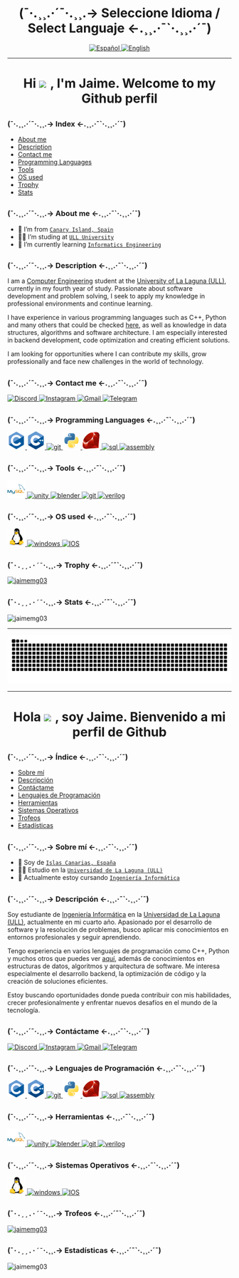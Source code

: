 # <h1 align="center">(¯·.¸¸.·´¯·.¸¸.-> Seleccione Idioma / Select Languaje <-.¸¸.·¯`·.¸¸.·´¯)</h3>

<p align="center">
  <a href="#español">
    <img src="https://img.shields.io/badge/🇪🇸%20Español-red?style=for-the-badge" alt="Español"/>
  </a>
  <a href="#english">
    <img src="https://img.shields.io/badge/🇬🇧%20English-blue?style=for-the-badge" alt="English"/>
  </a>
</p>

---

# <a name="english"></a> <h1 align="center">Hi  <img src="https://i.imgur.com/csn2hC2.gif" width=25px style="display: inline-block"></img>, I'm Jaime. Welcome to my Github perfil </h1>

## <h3 align="left">(¯·.¸¸.·´¯·.¸¸.-> Index <-.¸¸.·¯`·.¸¸.·´¯)</h3>
- [About me](#about)
- [Description](#description)
- [Contact me](#contact)
- [Programming Languages](#languages)
- [Tools](#tools)
- [OS used](#os)
- [Trophy](#trophy)
- [Stats](stats)

## <a name="about"></a> <h3 align="left">(¯·.¸¸.·´¯·.¸¸.-> About me <-.¸¸.·¯`·.¸¸.·´¯)</h3>

- 🌴 I’m from [`Canary Island, Spain`](https://en.wikipedia.org/wiki/Canary_Islands)
- 👨‍💻 I’m studing at [`ULL University`](https://www.ull.es/)
- 🌱 I’m currently learning [`Informatics Engineering`](https://www.ull.es/grados/ingenieria-informatica/)

## <a name="description"></a> <h3 align="left">(¯·.¸¸.·´¯·.¸¸.-> Description <-.¸¸.·¯`·.¸¸.·´¯)</h3>

I am a [Computer Engineering](https://www.ull.es/grados/ingenieria-informatica/) student at the [University of La Laguna (ULL)](https://www.ull.es/), currently in my fourth year of study. Passionate about software development and problem solving, I seek to apply my knowledge in professional environments and continue learning.

I have experience in various programming languages ​​such as C++, Python and many others that could be checked [here](#languages), as well as knowledge in data structures, algorithms and software architecture. I am especially interested in backend development, code optimization and creating efficient solutions.

I am looking for opportunities where I can contribute my skills, grow professionally and face new challenges in the world of technology.

## <a name="contact"></a> <h3 align="left">(¯·.¸¸.·´¯·.¸¸.-> Contact me <-.¸¸.·¯`·.¸¸.·´¯)</h3>

<p align="left"> 
  <a href="https://discord.com/users/jaimemg" target="_blank" rel="noreferrer">
    <img alt="Discord" src="https://img.shields.io/badge/Discord-7289DA?style=for-the-badge&logo=discord&logoColor=white"/>
  </a> 
  <a href="https://www.instagram.com/jaimemglez/" target="_blank" rel="noreferrer">
    <img alt="Instagram" src="https://img.shields.io/badge/Instagram-E4405F?style=for-the-badge&logo=instagram&logoColor=white"/>
  </a> 
  <a href="mailto:alu0101476124@ull.edu.es" target="_blank" rel="noreferrer">
    <img alt="Gmail" src="https://img.shields.io/badge/Gmail-D14836?style=for-the-badge&logo=gmail&logoColor=white"/>
  </a> 
  <a href="https://t.me/jaimemg03" target="_blank" rel="noreferrer">
    <img alt="Telegram" src="https://img.shields.io/badge/Telegram-2CA5E0?style=for-the-badge&logo=telegram&logoColor=white"/>
  </a> 
</p>

## <a name="languages"></a> <h3 align="left">(¯·.¸¸.·´¯·.¸¸.-> Programming Languages <-.¸¸.·¯`·.¸¸.·´¯)</h3>

<p align="left"> 
<a href="https://www.cprogramming.com/" target="_blank" rel="noreferrer"> <img src="https://raw.githubusercontent.com/devicons/devicon/master/icons/c/c-original.svg" alt="c" width="40" height="40"/> </a> 
<a href="https://www.w3schools.com/cpp/" target="_blank" rel="noreferrer"> <img src="https://raw.githubusercontent.com/devicons/devicon/master/icons/cplusplus/cplusplus-original.svg" alt="cplusplus" width="40" height="40"/> </a> 
<a href="https://learn.microsoft.com/es-es/dotnet/csharp/" target="_blank" rel="noreferrer"> <img src="https://cdn.worldvectorlogo.com/logos/c--4.svg" alt="git" width="40" height="40"/> </a>
<a href="https://www.python.org" target="_blank" rel="noreferrer"> <img src="https://raw.githubusercontent.com/devicons/devicon/master/icons/python/python-original.svg" alt="python" width="40" height="40"/> </a> 
<a href="https://www.ruby-lang.org/en/" target="_blank" rel="noreferrer"> <img src="https://raw.githubusercontent.com/devicons/devicon/master/icons/ruby/ruby-original.svg" alt="ruby" width="40" height="40"/> </a>
<a href="https://en.wikipedia.org/wiki/SQL/" target="_blank" rel="noreferrer"> <img src="https://www.svgrepo.com/show/331760/sql-database-generic.svg" alt="sql" width="40" height="40"/> </a> 
<a href="https://en.wikipedia.org/wiki/Assembly_language" target="_blank" rel="noreferrer"> <img src="https://user-images.githubusercontent.com/103866722/177873824-ac727cae-29d5-406d-87de-93bb2bf21f02.png" alt="assembly" width="40" height="40"/> </a> 

## <a name="tools"></a> <h3 align="left">(¯·.¸¸.·´¯·.¸¸.-> Tools <-.¸¸.·¯`·.¸¸.·´¯)</h3>
  
<a href="https://www.mysql.com/" target="_blank" rel="noreferrer"> <img src="https://raw.githubusercontent.com/devicons/devicon/master/icons/mysql/mysql-original-wordmark.svg" alt="mysql" width="40" height="40"/> </a> 
<a href="https://unity.com/" target="_blank" rel="noreferrer"> <img src="https://www.vectorlogo.zone/logos/unity3d/unity3d-icon.svg" alt="unity" width="40" height="40"/> </a> 
<a href="https://es.wikipedia.org/wiki/Blender" target="_blank" rel="noreferrer"> <img src="https://upload.wikimedia.org/wikipedia/commons/0/0c/Blender_logo_no_text.svg" alt="blender" width="40" height="40"/> </a>
<a href="https://git-scm.com/" target="_blank" rel="noreferrer"> <img src="https://www.vectorlogo.zone/logos/git-scm/git-scm-icon.svg" alt="git" width="40" height="40"/> </a>
<a href="http://digital.unex.es/wiki/doku.php?id=pub:vlog" target="_blank" rel="noreferrer"> <img src="https://www.svgrepo.com/show/374163/verilog.svg" alt="verilog" width="40" height="40"/> </a>

## <a name="os"></a> <h3 align="left">(¯·.¸¸.·´¯·.¸¸.-> OS used <-.¸¸.·¯`·.¸¸.·´¯)</h3>

<a href="https://www.linux.org/" target="_blank" rel="noreferrer"> <img src="https://raw.githubusercontent.com/devicons/devicon/master/icons/linux/linux-original.svg" alt="linux" width="40" height="40"/> </a> <a href="https://es.wikipedia.org/wiki/Microsoft_Windows" target="_blank" rel="noreferrer"> <img src="https://upload.wikimedia.org/wikipedia/commons/8/87/Windows_logo_-_2021.svg" alt="windows" width="40" height="40"/> </a> <a href="https://es.wikipedia.org/wiki/IOS" target="_blank" rel="noreferrer"> <img src="https://upload.wikimedia.org/wikipedia/commons/7/70/Logo_Apple.inc.gif" alt="IOS" width="40" height="40"/> </a>
</p>
  
## <a name="trophy"></a> <h3 align="left">(¯`·.¸¸.·´¯`·.¸¸.-> Trophy <-.¸¸.·´¯`·.¸¸.·´¯)</h3>

<p align="left"> <a href="https://github.com/ryo-ma/github-profile-trophy"><img src="https://github-profile-trophy.vercel.app/?username=jaimemg03" alt="jaimemg03" /></a> </p>

## <a name="stats"></a> <h3 align="left">(¯`·.¸¸.·´¯`·.¸¸.-> Stats <-.¸¸.·´¯`·.¸¸.·´¯)</h3>

<p><img align="center" src="https://github-readme-streak-stats.herokuapp.com/?user=jaimemg03&" alt="jaimemg03" /></p>

---

<picture>
  <source media="(prefers-color-scheme: dark)" srcset="https://raw.githubusercontent.com/jaimemg03/jaimemg03/output/github-contribution-grid-snake-dark.svg" />
  <source media="(prefers-color-scheme: light)" srcset="https://raw.githubusercontent.com/jaimemg03/jaimemg03/output/github-contribution-grid-snake.svg" />
  <img alt="github contribution grid snake animation" src="https://raw.githubusercontent.com/jaimemg03/jaimemg03/output/github-contribution-grid-snake.svg" />
</picture>

---

# <a name="español"></a> <h1 align="center">Hola  <img src="https://i.imgur.com/csn2hC2.gif" width=25px style="display: inline-block"></img>, soy Jaime. Bienvenido a mi perfil de Github </h1>

## <h3 align="left">(¯·.¸¸.·´¯·.¸¸.-> Índice <-.¸¸.·¯`·.¸¸.·´¯)</h3>
- [Sobre mí](#about2)
- [Descripción](#description2)
- [Contáctame](#contact2)
- [Lenguajes de Programación](#languages2)
- [Herramientas](#tools2)
- [Sistemas Operativos](#os2)
- [Trofeos](#trophy2)
- [Estadísticas](stats2)

## <a name="about2"></a> <h3 align="left">(¯·.¸¸.·´¯·.¸¸.-> Sobre mí <-.¸¸.·¯`·.¸¸.·´¯)</h3>

- 🌴 Soy de [`Islas Canarias, España`](https://es.wikipedia.org/wiki/Islas_Canarias)
- 👨‍💻 Estudio en la [`Universidad de La Laguna (ULL)`](https://www.ull.es/)
- 🌱 Actualmente estoy cursando [`Ingeniería Informática`](https://www.ull.es/grados/ingenieria-informatica/)

## <a name="description2"></a> <h3 align="left">(¯·.¸¸.·´¯·.¸¸.-> Descripción <-.¸¸.·¯`·.¸¸.·´¯)</h3>

Soy estudiante de [Ingeniería Informática](https://www.ull.es/grados/ingenieria-informatica/) en la [Universidad de La Laguna (ULL)](https://www.ull.es/), actualmente en mi cuarto año. Apasionado por el desarrollo de software y la resolución de problemas, busco aplicar mis conocimientos en entornos profesionales y seguir aprendiendo.

Tengo experiencia en varios lenguajes de programación como C++, Python y muchos otros que puedes ver [aquí](#languages), además de conocimientos en estructuras de datos, algoritmos y arquitectura de software. Me interesa especialmente el desarrollo backend, la optimización de código y la creación de soluciones eficientes.

Estoy buscando oportunidades donde pueda contribuir con mis habilidades, crecer profesionalmente y enfrentar nuevos desafíos en el mundo de la tecnología.

## <a name="contact2"></a> <h3 align="left">(¯·.¸¸.·´¯·.¸¸.-> Contáctame <-.¸¸.·¯`·.¸¸.·´¯)</h3>

<p align="left"> 
  <a href="https://discord.com/users/jaimemg" target="_blank" rel="noreferrer">
    <img alt="Discord" src="https://img.shields.io/badge/Discord-7289DA?style=for-the-badge&logo=discord&logoColor=white"/>
  </a> 
  <a href="https://www.instagram.com/jaimemglez/" target="_blank" rel="noreferrer">
    <img alt="Instagram" src="https://img.shields.io/badge/Instagram-E4405F?style=for-the-badge&logo=instagram&logoColor=white"/>
  </a> 
  <a href="mailto:alu0101476124@ull.edu.es" target="_blank" rel="noreferrer">
    <img alt="Gmail" src="https://img.shields.io/badge/Gmail-D14836?style=for-the-badge&logo=gmail&logoColor=white"/>
  </a> 
  <a href="https://t.me/jaimemg03" target="_blank" rel="noreferrer">
    <img alt="Telegram" src="https://img.shields.io/badge/Telegram-2CA5E0?style=for-the-badge&logo=telegram&logoColor=white"/>
  </a> 
</p>

## <a name="languages2"></a> <h3 align="left">(¯·.¸¸.·´¯·.¸¸.-> Lenguajes de Programación <-.¸¸.·¯`·.¸¸.·´¯)</h3>

<p align="left"> 
<a href="https://www.cprogramming.com/" target="_blank" rel="noreferrer"> <img src="https://raw.githubusercontent.com/devicons/devicon/master/icons/c/c-original.svg" alt="c" width="40" height="40"/> </a> 
<a href="https://www.w3schools.com/cpp/" target="_blank" rel="noreferrer"> <img src="https://raw.githubusercontent.com/devicons/devicon/master/icons/cplusplus/cplusplus-original.svg" alt="cplusplus" width="40" height="40"/> </a> 
<a href="https://learn.microsoft.com/es-es/dotnet/csharp/" target="_blank" rel="noreferrer"> <img src="https://cdn.worldvectorlogo.com/logos/c--4.svg" alt="git" width="40" height="40"/> </a>
<a href="https://www.python.org" target="_blank" rel="noreferrer"> <img src="https://raw.githubusercontent.com/devicons/devicon/master/icons/python/python-original.svg" alt="python" width="40" height="40"/> </a> 
<a href="https://www.ruby-lang.org/en/" target="_blank" rel="noreferrer"> <img src="https://raw.githubusercontent.com/devicons/devicon/master/icons/ruby/ruby-original.svg" alt="ruby" width="40" height="40"/> </a>
<a href="https://en.wikipedia.org/wiki/SQL/" target="_blank" rel="noreferrer"> <img src="https://www.svgrepo.com/show/331760/sql-database-generic.svg" alt="sql" width="40" height="40"/> </a> 
<a href="https://en.wikipedia.org/wiki/Assembly_language" target="_blank" rel="noreferrer"> <img src="https://user-images.githubusercontent.com/103866722/177873824-ac727cae-29d5-406d-87de-93bb2bf21f02.png" alt="assembly" width="40" height="40"/> </a> 

## <a name="tools2"></a> <h3 align="left">(¯·.¸¸.·´¯·.¸¸.-> Herramientas <-.¸¸.·¯`·.¸¸.·´¯)</h3>

<a href="https://www.mysql.com/" target="_blank" rel="noreferrer"> <img src="https://raw.githubusercontent.com/devicons/devicon/master/icons/mysql/mysql-original-wordmark.svg" alt="mysql" width="40" height="40"/> </a> 
<a href="https://unity.com/" target="_blank" rel="noreferrer"> <img src="https://www.vectorlogo.zone/logos/unity3d/unity3d-icon.svg" alt="unity" width="40" height="40"/> </a> 
<a href="https://es.wikipedia.org/wiki/Blender" target="_blank" rel="noreferrer"> <img src="https://upload.wikimedia.org/wikipedia/commons/0/0c/Blender_logo_no_text.svg" alt="blender" width="40" height="40"/> </a>
<a href="https://git-scm.com/" target="_blank" rel="noreferrer"> <img src="https://www.vectorlogo.zone/logos/git-scm/git-scm-icon.svg" alt="git" width="40" height="40"/> </a>
<a href="http://digital.unex.es/wiki/doku.php?id=pub:vlog" target="_blank" rel="noreferrer"> <img src="https://www.svgrepo.com/show/374163/verilog.svg" alt="verilog" width="40" height="40"/> </a>

## <a name="os2"></a> <h3 align="left">(¯·.¸¸.·´¯·.¸¸.-> Sistemas Operativos <-.¸¸.·¯`·.¸¸.·´¯)</h3>

<a href="https://www.linux.org/" target="_blank" rel="noreferrer"> <img src="https://raw.githubusercontent.com/devicons/devicon/master/icons/linux/linux-original.svg" alt="linux" width="40" height="40"/> </a> <a href="https://es.wikipedia.org/wiki/Microsoft_Windows" target="_blank" rel="noreferrer"> <img src="https://upload.wikimedia.org/wikipedia/commons/8/87/Windows_logo_-_2021.svg" alt="windows" width="40" height="40"/> </a> <a href="https://es.wikipedia.org/wiki/IOS" target="_blank" rel="noreferrer"> <img src="https://upload.wikimedia.org/wikipedia/commons/7/70/Logo_Apple.inc.gif" alt="IOS" width="40" height="40"/> </a>
</p>

## <a name="trophy2"></a> <h3 align="left">(¯`·.¸¸.·´¯`·.¸¸.-> Trofeos <-.¸¸.·´¯`·.¸¸.·´¯)</h3>

<p align="left"> <a href="https://github.com/ryo-ma/github-profile-trophy"><img src="https://github-profile-trophy.vercel.app/?username=jaimemg03" alt="jaimemg03" /></a> </p>

## <a name="stats2"></a> <h3 align="left">(¯`·.¸¸.·´¯`·.¸¸.-> Estadísticas <-.¸¸.·´¯`·.¸¸.·´¯)</h3>

<p><img align="center" src="https://github-readme-streak-stats.herokuapp.com/?user=jaimemg03&" alt="jaimemg03" /></p>



